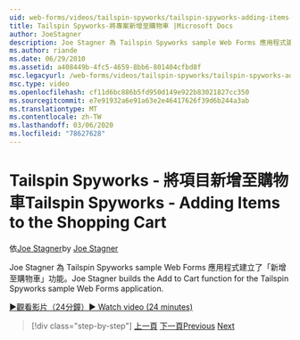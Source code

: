 ```yaml
---
uid: web-forms/videos/tailspin-spyworks/tailspin-spyworks-adding-items-to-the-shopping-cart
title: Tailspin Spyworks-將專案新增至購物車 |Microsoft Docs
author: JoeStagner
description: Joe Stagner 為 Tailspin Spyworks sample Web Forms 應用程式建立了「新增至購物車」功能。
ms.author: riande
ms.date: 06/29/2010
ms.assetid: a408449b-4fc5-4659-8bb6-801404cfbd8f
msc.legacyurl: /web-forms/videos/tailspin-spyworks/tailspin-spyworks-adding-items-to-the-shopping-cart
msc.type: video
ms.openlocfilehash: cf11d6bc886b5fd950d149e922b83021827cc350
ms.sourcegitcommit: e7e91932a6e91a63e2e46417626f39d6b244a3ab
ms.translationtype: MT
ms.contentlocale: zh-TW
ms.lasthandoff: 03/06/2020
ms.locfileid: "78627628"
---
```

# <a name="tailspin-spyworks---adding-items-to-the-shopping-cart"></a><span data-ttu-id="4db22-103">Tailspin Spyworks - 將項目新增至購物車</span><span class="sxs-lookup"><span data-stu-id="4db22-103">Tailspin Spyworks - Adding Items to the Shopping Cart</span></span>

<span data-ttu-id="4db22-104">依[Joe Stagner](https://github.com/JoeStagner)</span><span class="sxs-lookup"><span data-stu-id="4db22-104">by [Joe Stagner](https://github.com/JoeStagner)</span></span>

<span data-ttu-id="4db22-105">Joe Stagner 為 Tailspin Spyworks sample Web Forms 應用程式建立了「新增至購物車」功能。</span><span class="sxs-lookup"><span data-stu-id="4db22-105">Joe Stagner builds the Add to Cart function for the Tailspin Spyworks sample Web Forms application.</span></span>

[<span data-ttu-id="4db22-106">&#9654;觀看影片（24分鐘）</span><span class="sxs-lookup"><span data-stu-id="4db22-106">&#9654; Watch video (24 minutes)</span></span>](https://channel9.msdn.com/Blogs/ASP-NET-Site-Videos/tailspin-spyworks-adding-items-to-the-shopping-cart)

> [!div class="step-by-step"]
> <span data-ttu-id="4db22-107">[上一頁](tailspin-spyworks-display-per-product-details.md)
> [下一頁](tailspin-spyworks-display-shopping-cart.md)</span><span class="sxs-lookup"><span data-stu-id="4db22-107">[Previous](tailspin-spyworks-display-per-product-details.md)
[Next](tailspin-spyworks-display-shopping-cart.md)</span></span>
